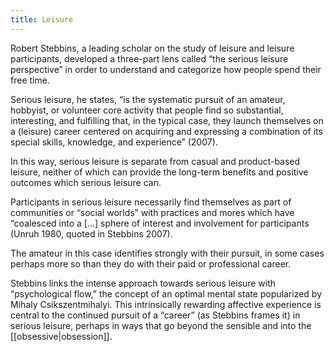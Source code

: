 ```yaml
---
title: Leisure
---
```


<p>Robert Stebbins, a leading scholar on the study of leisure and leisure participants, developed a three-part lens called “the serious leisure perspective” in order to understand and categorize how people spend their free time.</p>

<p>Serious leisure, he states, “is the systematic pursuit of an amateur, hobbyist, or volunteer core activity that people find so substantial, interesting, and fulfilling that, in the typical case, they launch themselves on a (leisure) career centered on acquiring and expressing a combination of its special skills, knowledge, and experience” (2007).</p>

<p>In this way, serious leisure is separate from casual and product-based leisure, neither of which can provide the long-term benefits and positive outcomes which serious leisure can. </p>

<p>Participants in serious leisure necessarily find themselves as part of communities or “social worlds” with practices and mores which have “coalesced into a […] sphere of interest and involvement for participants (Unruh 1980, quoted in Stebbins 2007). </p>

<p>The amateur in this case identifies strongly with their pursuit, in some cases perhaps more so than they do with their paid or professional career. </p>

<p>Stebbins links the intense approach towards serious leisure with “psychological flow,” the concept of an optimal mental state popularized by Mihaly Csikszentmihalyi. This intrinsically rewarding affective experience is central to the continued pursuit of a “career” (as Stebbins frames it) in serious leisure, perhaps in ways that go beyond the sensible and into the [[obsessive|obsession]].</p>
